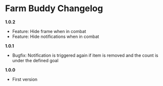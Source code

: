# Farm Buddy Changelog

**1.0.2**
* Feature: Hide frame when in combat
* Feature: Hide notifications when in combat

**1.0.1**
* Bugfix: Notification is triggered again if item is removed and the count is under the defined goal

**1.0.0**
* First version
